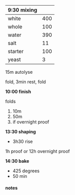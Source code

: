 
| 9:30 mixing | |
| ----------- |:----|
| white       | 400 |
| whole       | 100 |
| water       | 390 |
| salt        |  11 |
| starter     | 100 |
| yeast       |   3 |

15m autolyse

fold, 3min rest, fold

**10:00 finish**

folds
1. 10m
2. 50m
3. if overnight proof

**13:30 shaping** 
- 3h30 rise

1h proof
or 12h overnight proof


**14:30 bake**
- 425 degrees
- 50 min

#### notes
